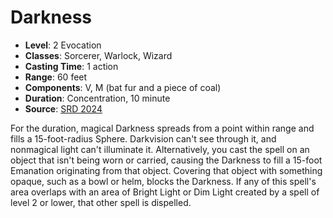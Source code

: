 # Darkness

- **Level**: 2 Evocation
- **Classes**: Sorcerer, Warlock, Wizard
- **Casting Time**: 1 action
- **Range**: 60 feet
- **Components**: V, M (bat fur and a piece of coal)
- **Duration**: Concentration, 10 minute
- **Source**: [SRD 2024](../../../srds/SRD_2024.pdf)

For the duration, magical Darkness spreads from a point within range and fills a 15-foot-radius Sphere. Darkvision can't see through it, and nonmagical light can't illuminate it. Alternatively, you cast the spell on an object that isn't being worn or carried, causing the Darkness to fill a 15-foot Emanation originating from that object. Covering that object with something opaque, such as a bowl or helm, blocks the Darkness. If any of this spell's area overlaps with an area of Bright Light or Dim Light created by a spell of level 2 or lower, that other spell is dispelled.


